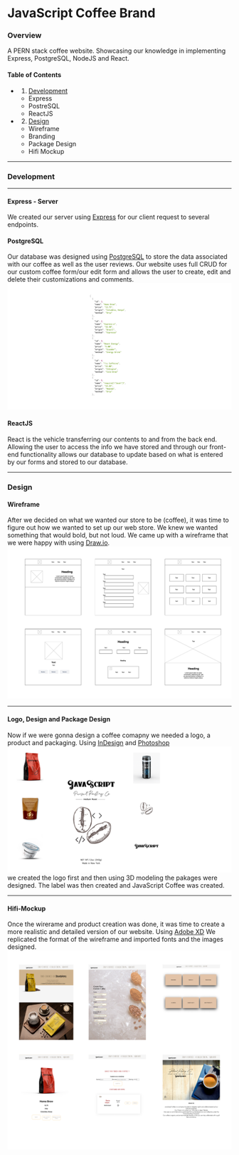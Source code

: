 # JavaScript Coffee Brand

### Overview
A PERN stack coffee website. Showcasing our knowledge in implementing Express, PostgreSQL, NodeJS and React.
#### Table of Contents
- 1. [ Development ](#development)
  * Express
  * PostreSQL
  * ReactJS
- 2. [ Design ](#design)
    * Wireframe
    * Branding
    * Package Design
    * Hifi Mockup
 - - -

### Development
- - -
#### Express - Server
We created our server using [Express](https://expressjs.com/) for our client request to several endpoints.

#### PostgreSQL
Our database was designed using [PostgreSQL](https://www.postgresql.org/) to store the data associated with our coffee as well as the user reviews. Our website uses full CRUD for our custom coffee form/our edit form and allows the user to create, edit and delete their customizations and comments.
![database-img](front-end/src/Database.png)

#### ReactJS
React is the vehicle transferring our contents to and from the back end. Allowing the user to access the info we have stored and through our front-end functionality allows our database to update based on what is entered by our forms and stored to our database.

- - -
### Design
#### Wireframe
After we decided on what we wanted our store to be (coffee), it was time to figure out how we wanted to set up our web store. We knew we wanted something that would bold, but not loud. We came up with a wireframe that we were happy with using [Draw.io](https://app.diagrams.net/).
![Wireframe](front-end/src/Lofi-JavaScript-Mockup.png)
- - -

#### Logo, Design and Package Design
Now if we were gonna design a coffee comapny we needed a logo, a product and packaging. Using [InDesign](https://www.adobe.com/products/indesign/free-trial-download.html) and [Photoshop](https://www.adobe.com/products/photoshop/landpa.html?sdid=KKQIN&mv=search&kw=photoshop&ef_id=Cj0KCQjwl_SHBhCQARIsAFIFRVWMDYmvecgHVCAZrwhp_GCtN4-AA-v2ZyI3N69YDzlihIZXv_UMJ8gaAm7dEALw_wcB:G:s&s_kwcid=AL!3085!3!522504775617!e!!g!!adobe%20photoshop!1712238394!67643541820&gclid=Cj0KCQjwl_SHBhCQARIsAFIFRVWMDYmvecgHVCAZrwhp_GCtN4-AA-v2ZyI3N69YDzlihIZXv_UMJ8gaAm7dEALw_wcB)
![](front-end/src/logo-brand-Items-cretaed.png) we created the logo first and then using 3D modeling the pakages were designed. The label was then created and JavaScript Coffee was created.
- - -
#### Hifi-Mockup
Once the wirerame and product creation was done, it was time to create a more realistic and detailed version of our website. Using [Adobe XD](https://www.adobe.com/creativecloud/business/enterprise/xd.html?sdid=3NQZBDR7&mv=Search&ef_id=Cj0KCQjwl_SHBhCQARIsAFIFRVV6lTGdp76AWs550HaWenWpQgQn4mfmEHXOyLSGMuBUYU4qQ1_dRTwaAmWAEALw_wcB:G:s&s_kwcid=AL!3085!3!341663403266!e!!g!!adobe%20xd!1756849678!69408408715) We replicated the format of the wireframe and imported fonts and the images designed.
![Mockup](front-end/src/JSCoffee-Hifi-Mockup.png)
